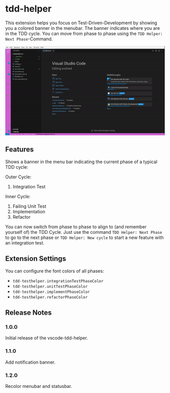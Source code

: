 # tdd-helper

This extension helps you focus on Test-Driven-Development by showing you a colored banner in the menubar. The banner indicates where you are in the TDD cycle. You can move from phase to phase using the `TDD Helper: Next Phase`-Command.

![Screencast](docs/extension.gif)

## Features

Shows a banner in the menu bar indicating the current phase of a typical TDD cycle:

Outer Cycle:

1. Integration Test

Inner Cycle:

1. Failing Unit Test
2. Implementation
3. Refactor

You can now switch from phase to phase to align to (and remember yourself of) the TDD Cycle. Just use the command `TDD Helper: Next Phase` to go to the next phase or `TDD Helper: New cycle` to start a new feature with an integration test.

## Extension Settings

You can configure the font colors of all phases:

- `tdd-testhelper.integrationTestPhaseColor`
- `tdd-testhelper.unitTestPhaseColor`
- `tdd-testhelper.implementPhaseColor`
- `tdd-testhelper.refactorPhaseColor`

## Release Notes

### 1.0.0

Initial release of the vscode-tdd-helper.

### 1.1.0

Add notification banner.

### 1.2.0

Recolor menubar and statusbar.
